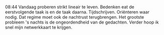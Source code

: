 08:44	Vandaag proberen strikt lineair te leven. Bedenken eat de eerstvolgende taak is en de taak daarna. Tijdschrijven. Oriënteren waar nodig. Dat regime moet ook de nachtrust terugbrengen. Het grootste probleem 's nachts is de ongeordendheid van de gedachten. Verder hoop ik snel mijn netwerkkaart te krijgen.